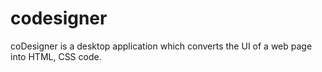 # codesigner
coDesigner is a desktop application which converts the UI of a web page into HTML, CSS code. 
